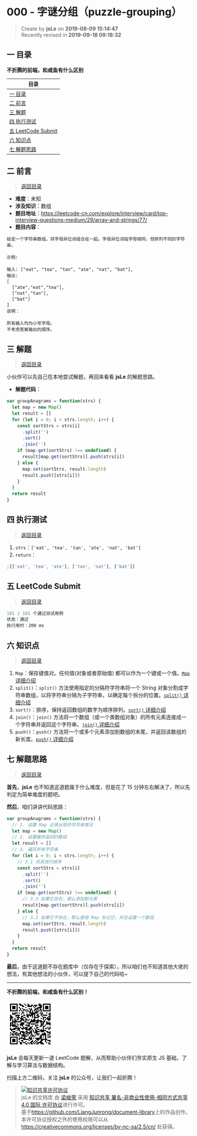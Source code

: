 # 000 - 字谜分组（puzzle-grouping）

> Create by **jsLe** on **2019-08-09 15:14:47**  
> Recently revised in **2019-09-18 09:18:32**

## <a name="chapter-one" id="chapter-one">一 目录</a>

**不折腾的前端，和咸鱼有什么区别**

| 目录                                                                                             |
| ------------------------------------------------------------------------------------------------ |
| [一 目录](#chapter-one)                                                                          |
| <a name="catalog-chapter-two" id="catalog-chapter-two"></a>[二 前言](#chapter-two)               |
| <a name="catalog-chapter-three" id="catalog-chapter-three"></a>[三 解题](#chapter-three)         |
| <a name="catalog-chapter-four" id="catalog-chapter-four"></a>[四 执行测试](#chapter-four)        |
| <a name="catalog-chapter-five" id="catalog-chapter-five"></a>[五 LeetCode Submit](#chapter-five) |
| <a name="catalog-chapter-six" id="catalog-chapter-six"></a>[六 知识点](#chapter-six)             |
| <a name="catalog-chapter-seven" id="catalog-chapter-seven"></a>[七 解题思路](#chapter-seven)     |

## <a name="chapter-two" id="chapter-two">二 前言</a>

> [返回目录](#chapter-one)

- **难度**：未知
- **涉及知识**：数组
- **题目地址**：https://leetcode-cn.com/explore/interview/card/top-interview-questions-medium/29/array-and-strings/77/
- **题目内容**：

```
给定一个字符串数组，将字母异位词组合在一起。字母异位词指字母相同，但排列不同的字符串。

示例:

输入: ["eat", "tea", "tan", "ate", "nat", "bat"],
输出:
[
  ["ate","eat","tea"],
  ["nat","tan"],
  ["bat"]
]
说明：

所有输入均为小写字母。
不考虑答案输出的顺序。
```

## <a name="chapter-three" id="chapter-three">三 解题</a>

> [返回目录](#chapter-one)

小伙伴可以先自己在本地尝试解题，再回来看看 **jsLe** 的解题思路。

- **解题代码**：

```js
var groupAnagrams = function(strs) {
  let map = new Map()
  let result = []
  for (let i = 0; i < strs.length; i++) {
    const sortStrs = strs[i]
      .split('')
      .sort()
      .join('')
    if (map.get(sortStrs) !== undefined) {
      result[map.get(sortStrs)].push(strs[i])
    } else {
      map.set(sortStrs, result.length)
      result.push([strs[i]])
    }
  }
  return result
}
```

## <a name="chapter-four" id="chapter-four">四 执行测试</a>

> [返回目录](#chapter-one)

1. `strs`：`['eat', 'tea', 'tan', 'ate', 'nat', 'bat']`
2. `return`：

```js
;[['eat', 'tea', 'ate'], ['tan', 'nat'], ['bat']]
```

## <a name="chapter-five" id="chapter-five">五 LeetCode Submit</a>

> [返回目录](#chapter-one)

```js
101 / 101 个通过测试用例
状态：通过
执行用时：200 ms
```

## <a name="chapter-six" id="chapter-six">六 知识点</a>

> [返回目录](#chapter-one)

1. `Map`：保存键值对。任何值(对象或者原始值) 都可以作为一个键或一个值。[`Map` 详细介绍](https://github.com/LiangJunrong/document-library/blob/master/JavaScript-library/JavaScript/%E5%86%85%E7%BD%AE%E5%AF%B9%E8%B1%A1/Map/README.md)
2. `split()`：`split()` 方法使用指定的分隔符字符串将一个 String 对象分割成字符串数组，以将字符串分隔为子字符串，以确定每个拆分的位置。[`split()` 详细介绍](https://github.com/LiangJunrong/document-library/blob/master/JavaScript-library/JavaScript/%E5%86%85%E7%BD%AE%E5%AF%B9%E8%B1%A1/String/split.md)
3. `sort()`：排序，保持返回数组的数字为顺序排列。[`sort()` 详细介绍](https://github.com/LiangJunrong/document-library/blob/master/JavaScript-library/JavaScript/%E5%86%85%E7%BD%AE%E5%AF%B9%E8%B1%A1/Array/sort.md)
4. `join()`：`join()` 方法将一个数组（或一个类数组对象）的所有元素连接成一个字符串并返回这个字符串。[`join()` 详细介绍](https://github.com/LiangJunrong/document-library/blob/master/JavaScript-library/JavaScript/%E5%86%85%E7%BD%AE%E5%AF%B9%E8%B1%A1/Array/join.md)
5. `push()`：`push()` 方法将一个或多个元素添加到数组的末尾，并返回该数组的新长度。[`push()` 详细介绍](https://github.com/LiangJunrong/document-library/blob/master/JavaScript-library/JavaScript/%E5%86%85%E7%BD%AE%E5%AF%B9%E8%B1%A1/Array/push.md)

## <a name="chapter-seven" id="chapter-seven">七 解题思路</a>

> [返回目录](#chapter-one)

**首先**，**jsLe** 也不知道这道题属于什么难度，但是花了 15 分钟左右解决了，所以先判定为简单难度的题吧。

**然后**，咱们讲讲代码思路：

```js
var groupAnagrams = function(strs) {
  // 1. 设置 Map 记录出现的字符串情况
  let map = new Map()
  // 2. 设置最终返回的数组
  let result = []
  // 3. 遍历所有字符串
  for (let i = 0; i < strs.length; i++) {
    // 3.1 将其进行排序
    const sortStrs = strs[i]
      .split('')
      .sort()
      .join('')
    if (map.get(sortStrs) !== undefined) {
      // 3.3 如果它存在，那么添加新元素
      result[map.get(sortStrs)].push(strs[i])
    } else {
      // 3.2 如果它不存在，那么使用 Map 标记它，并且设置一个数组
      map.set(sortStrs, result.length)
      result.push([strs[i]])
    }
  }
  return result
}
```

**最后**，由于这道题不存在题库中（仅存在于探索），所以咱们也不知道其他大佬的想法，有其他想法的小伙伴，可以提下自己的代码哈~

---

**不折腾的前端，和咸鱼有什么区别！**

![图](../../../public-repertory/img/z-small-wechat-public-address.jpg)

**jsLe** 会每天更新一道 LeetCode 题解，从而帮助小伙伴们夯实原生 JS 基础，了解与学习算法与数据结构。

扫描上方二维码，关注 **jsLe** 的公众号，让我们一起折腾！

> <a rel="license" href="http://creativecommons.org/licenses/by-nc-sa/4.0/"><img alt="知识共享许可协议" style="border-width:0" src="https://i.creativecommons.org/l/by-nc-sa/4.0/88x31.png" /></a><br /><span xmlns:dct="http://purl.org/dc/terms/" property="dct:title">jsLe 的文档库</span> 由 <a xmlns:cc="http://creativecommons.org/ns#" href="https://github.com/LiangJunrong/document-library" property="cc:attributionName" rel="cc:attributionURL">梁峻荣</a> 采用 <a rel="license" href="http://creativecommons.org/licenses/by-nc-sa/4.0/">知识共享 署名-非商业性使用-相同方式共享 4.0 国际 许可协议</a>进行许可。<br />基于<a xmlns:dct="http://purl.org/dc/terms/" href="https://github.com/LiangJunrong/document-library" rel="dct:source">https://github.com/LiangJunrong/document-library</a>上的作品创作。<br />本许可协议授权之外的使用权限可以从 <a xmlns:cc="http://creativecommons.org/ns#" href="https://creativecommons.org/licenses/by-nc-sa/2.5/cn/" rel="cc:morePermissions">https://creativecommons.org/licenses/by-nc-sa/2.5/cn/</a> 处获得。
